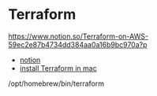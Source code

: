 # Terraform 
https://www.notion.so/Terraform-on-AWS-59ec2e87b4734dd384aa0a16b9bc970a?p

- [notion](https://www.notion.so/Terraform-on-AWS-59ec2e87b4734dd384aa0a16b9bc970a?pvs=4
)
- [install Terraform in mac](https://www.terraformpilot.com/articles/upgrading-terraform-to-a-specific-version/)



/opt/homebrew/bin/terraform